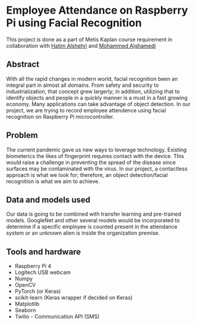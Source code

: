 # Employee Attendance on Raspberry Pi using Facial Recognition

This project is done as a part of Metis Kaplan course requirement in collaboration with [Hatim Alshehri](https://github.com/Hashehri) and [Mohammed Alghamedi](https://github.com/MohammedDev315)

## Abstract
With all the rapid changes in modern world, facial recognition been an integral part in almost all domains. From safety and security to industrialization, that concept grew largerly; in addition, utilizing that to identify objects and people in a quickly manner is a must in a fast growing economy. Many applications can take advantage of object detection. In our project, we are trying to record employee attendence using facial recognition on Raspberry Pi microcontroller.

## Problem
The current pandemic gave us new ways to leverage technology. Existing biometerics the likes of fingerprint requires contact with the device. This would raise a challenge in preventing the spread of the disease since surfaces may be contaminated with the virus. In our project, a contactless approach is what we look for; therefore, an object detection/facial recognition is what we aim to achieve.

## Data and models used
Our data is going to be combined with transfer learning and pre-trained models. GoogleNet and other several models would be incorporated to determine if a specific employee is counted present in the attendance system or an unknown alien is inside the organization premise.

## Tools and hardware
* Raspberry Pi 4
* Logitech USB webcam
* Numpy
* OpenCV
* PyTorch (or Keras)
* scikit-learn (Keras wrapper if decided on Keras)
* Matplotlib
* Seaborn 
* Twilio - Communication API (SMS)
